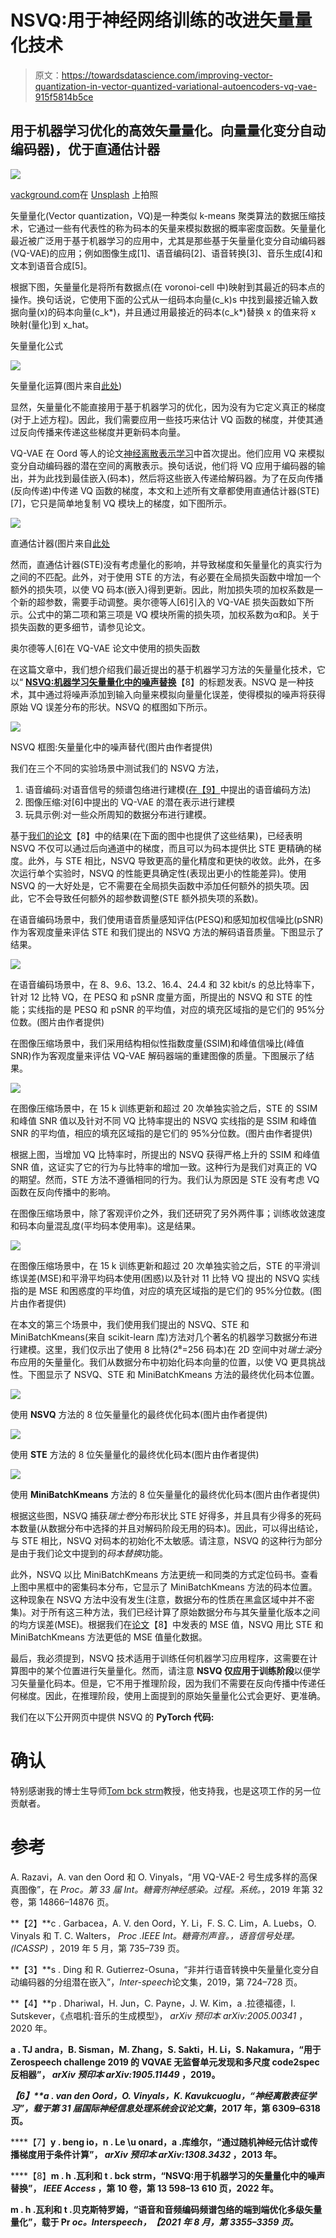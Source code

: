 # NSVQ:用于神经网络训练的改进矢量量化技术

> 原文：<https://towardsdatascience.com/improving-vector-quantization-in-vector-quantized-variational-autoencoders-vq-vae-915f5814b5ce>

## 用于机器学习优化的高效矢量量化。向量量化变分自动编码器)，优于直通估计器

![](img/a11cfd341542f684b9b0c27d650402bb.png)

[vackground.com](https://unsplash.com/@vackground?utm_source=medium&utm_medium=referral)在 [Unsplash](https://unsplash.com?utm_source=medium&utm_medium=referral) 上拍照

矢量量化(Vector quantization，VQ)是一种类似 k-means 聚类算法的数据压缩技术，它通过一些有代表性的称为码本的矢量来模拟数据的概率密度函数。矢量量化最近被广泛用于基于机器学习的应用中，尤其是那些基于矢量量化变分自动编码器(VQ-VAE)的应用；例如图像生成[1]、语音编码[2]、语音转换[3]、音乐生成[4]和文本到语音合成[5]。

根据下图，矢量量化是将所有数据点(在 voronoi-cell 中)映射到其最近的码本点的操作。换句话说，它使用下面的公式从一组码本向量(c_k)s 中找到最接近输入数据向量(x)的码本向量(c_k*)，并且通过用最接近的码本(c_k*)替换 x 的值来将 x 映射(量化)到 x_hat。

矢量量化公式

![](img/9e73f559e3360fc068c6c647e4115c0f.png)

矢量量化运算(图片来自[此处](https://speechprocessingbook.aalto.fi/Modelling/Vector_quantization_VQ.html))

显然，矢量量化不能直接用于基于机器学习的优化，因为没有为它定义真正的梯度(对于上述方程)。因此，我们需要应用一些技巧来估计 VQ 函数的梯度，并使其通过反向传播来传递这些梯度并更新码本向量。

VQ-VAE 在 Oord 等人的论文[神经离散表示学习](https://proceedings.neurips.cc/paper/2017/file/7a98af17e63a0ac09ce2e96d03992fbc-Paper.pdf)中首次提出。他们应用 VQ 来模拟变分自动编码器的潜在空间的离散表示。换句话说，他们将 VQ 应用于编码器的输出，并为此找到最佳嵌入(码本)，然后将这些嵌入传递给解码器。为了在反向传播(反向传递)中传递 VQ 函数的梯度，本文和上述所有文章都使用直通估计器(STE) [7]，它只是简单地复制 VQ 模块上的梯度，如下图所示。

![](img/901d27807c18f56afbe5c1208bbc26b5.png)

直通估计器(图片来自[此处](https://www.hassanaskary.com/python/pytorch/deep%20learning/2020/09/19/intuitive-explanation-of-straight-through-estimators.html)

然而，直通估计器(STE)没有考虑量化的影响，并导致梯度和矢量量化的真实行为之间的不匹配。此外，对于使用 STE 的方法，有必要在全局损失函数中增加一个额外的损失项，以使 VQ 码本(嵌入)得到更新。因此，附加损失项的加权系数是一个新的超参数，需要手动调整。奥尔德等人[6]引入的 VQ-VAE 损失函数如下所示。公式中的第二项和第三项是 VQ 模块所需的损失项，加权系数为α和β。关于损失函数的更多细节，请参见论文。

奥尔德等人[6]在 VQ-VAE 论文中使用的损失函数

在这篇文章中，我们想介绍我们最近提出的基于机器学习方法的矢量量化技术，它以“ [**NSVQ:机器学习矢量量化中的噪声替换**](https://ieeexplore.ieee.org/abstract/document/9696322)【8】的标题发表。NSVQ 是一种技术，其中通过将噪声添加到输入向量来模拟向量量化误差，使得模拟的噪声将获得原始 VQ 误差分布的形状。NSVQ 的框图如下所示。

![](img/d8e52541584a6f01cb0b0e1ecf715152.png)

NSVQ 框图:矢量量化中的噪声替代(图片由作者提供)

我们在三个不同的实验场景中测试我们的 NSVQ 方法，

1.  语音编码:对语音信号的频谱包络进行建模([在【9】](https://www.isca-speech.org/archive/pdfs/interspeech_2021/vali21_interspeech.pdf)中提出的语音编码方法)
2.  图像压缩:对[6]中提出的 VQ-VAE 的潜在表示进行建模
3.  玩具示例:对一些众所周知的数据分布进行建模。

基于[我们的论文](https://ieeexplore.ieee.org/abstract/document/9696322)【8】中的结果(在下面的图中也提供了这些结果)，已经表明 NSVQ 不仅可以通过后向通道中的梯度，而且可以为码本提供比 STE 更精确的梯度。此外，与 STE 相比，NSVQ 导致更高的量化精度和更快的收敛。此外，在多次运行单个实验时，NSVQ 的性能更具确定性(表现出更小的性能差异)。使用 NSVQ 的一大好处是，它不需要在全局损失函数中添加任何额外的损失项。因此，它不会导致任何额外的超参数调整(STE 额外损失项的系数)。

在语音编码场景中，我们使用语音质量感知评估(PESQ)和感知加权信噪比(pSNR)作为客观度量来评估 STE 和我们提出的 NSVQ 方法的解码语音质量。下图显示了结果。

![](img/dafd904159e9c665dead6528905c6e4b.png)

在语音编码场景中，在 8、9.6、13.2、16.4、24.4 和 32 kbit/s 的总比特率下，针对 12 比特 VQ，在 PESQ 和 pSNR 度量方面，所提出的 NSVQ 和 STE 的性能；实线指的是 PESQ 和 pSNR 的平均值，对应的填充区域指的是它们的 95%分位数。(图片由作者提供)

在图像压缩场景中，我们采用结构相似性指数度量(SSIM)和峰值信噪比(峰值 SNR)作为客观度量来评估 VQ-VAE 解码器端的重建图像的质量。下图展示了结果。

![](img/296a967f7f4a0d89f2c6e89137f20a9a.png)

在图像压缩场景中，在 15 k 训练更新和超过 20 次单独实验之后，STE 的 SSIM 和峰值 SNR 值以及针对不同 VQ 比特率提出的 NSVQ 实线指的是 SSIM 和峰值 SNR 的平均值，相应的填充区域指的是它们的 95%分位数。(图片由作者提供)

根据上图，当增加 VQ 比特率时，所提出的 NSVQ 获得严格上升的 SSIM 和峰值 SNR 值，这证实了它的行为与比特率的增加一致。这种行为是我们对真正的 VQ 的期望。然而，STE 方法不遵循相同的行为。我们认为原因是 STE 没有考虑 VQ 函数在反向传播中的影响。

在图像压缩场景中，除了客观评价之外，我们还研究了另外两件事；训练收敛速度和码本向量混乱度(平均码本使用率)。这是结果。

![](img/04840b957aea2c55d934ac9b1f6a790d.png)

在图像压缩场景中，在 15 k 训练更新和超过 20 次单独实验之后，STE 的平滑训练误差(MSE)和平滑平均码本使用(困惑)以及针对 11 比特 VQ 提出的 NSVQ 实线指的是 MSE 和困惑度的平均值，对应的填充区域指的是它们的 95%分位数。(图片由作者提供)

在本文的第三个场景中，我们使用我们提出的 NSVQ、STE 和 MiniBatchKmeans(来自 scikit-learn 库)方法对几个著名的机器学习数据分布进行建模。这里，我们仅示出了使用 8 比特(2⁸=256 码本)在 2D 空间中对*瑞士滚*分布应用的矢量量化。我们从数据分布中初始化码本向量的位置，以使 VQ 更具挑战性。下图显示了 NSVQ、STE 和 MiniBatchKmeans 方法的最终优化码本位置。

![](img/02e739d5a20f9238cb78cd3852709d4a.png)

使用 **NSVQ** 方法的 8 位矢量量化的最终优化码本(图片由作者提供)

![](img/759039ec867128862217b0e83c805520.png)

使用 **STE** 方法的 8 位矢量量化的最终优化码本(图片由作者提供)

![](img/7fef817ff3433aaba208cfe425711162.png)

使用 **MiniBatchKmeans** 方法的 8 位矢量量化的最终优化码本(图片由作者提供)

根据这些图，NSVQ 捕获*瑞士卷*分布形状比 STE 好得多，并且具有少得多的死码本数量(从数据分布中选择的并且对解码阶段无用的码本)。因此，可以得出结论，与 STE 相比，NSVQ 对码本的初始化不太敏感。请注意，NSVQ 的这种行为部分是由于我们论文中提到的*码本替换*功能。

此外，NSVQ 以比 MiniBatchKmeans 方法更统一和同类的方式定位码书。查看上图中黑框中的密集码本分布，它显示了 MiniBatchKmeans 方法的码本位置。这种现象在 NSVQ 方法中没有发生(注意，数据分布的性质在黑盒区域中并不密集)。对于所有这三种方法，我们已经计算了原始数据分布与其矢量量化版本之间的均方误差(MSE)。根据我们在[论文](https://ieeexplore.ieee.org/abstract/document/9696322)【8】中发表的 MSE 值，NSVQ 用比 STE 和 MiniBatchKmeans 方法更低的 MSE 值量化数据。

最后，我必须提到，NSVQ 技术适用于训练任何机器学习应用程序，这需要在计算图中的某个位置进行矢量量化。然而，请注意 **NSVQ 仅应用于训练阶段**以便学习矢量量化码本。但是，它不用于推理阶段，因为我们不需要在反向传播中传递任何梯度。因此，在推理阶段，使用上面提到的原始矢量量化公式会更好、更准确。

我们在以下公开网页中提供 NSVQ 的 **PyTorch 代码:**

[](https://gitlab.com/speech-interaction-technology-aalto-university/nsvq)  

# 确认

特别感谢我的博士生导师[Tom bck strm](https://research.aalto.fi/en/persons/tom-bäckström)教授，他支持我，也是这项工作的另一位贡献者。

# 参考

A. Razavi，A. van den Oord 和 O. Vinyals，“用 VQ-VAE-2 号生成多样的高保真图像”，在 *Proc。第 33 届 Int。糖膏剂神经感染。过程。系统。*，2019 年第 32 卷，第 14866–14876 页。

**【2】**c . Garbacea，A. V. den Oord，Y. Li，F. S. C. Lim，A. Luebs，O. Vinyals 和 T. C. Walters， *Proc .IEEE Int。糖膏剂声音。，语音信号处理。(ICASSP)* ，2019 年 5 月，第 735–739 页。

**【3】**s . Ding 和 R. Gutierrez-Osuna，“非并行语音转换中矢量量化变分自动编码器的分组潜在嵌入”，*Inter-speech*论文集，2019，第 724–728 页。

**【4】**p . Dhariwal，H. Jun，C. Payne，J. W. Kim，a .拉德福德，I. Sutskever，《点唱机:音乐的生成模型》， *arXiv 预印本 arXiv:2005.00341* ，2020 年。

**a . TJ andra，B. Sisman，M. Zhang，S. Sakti，H. Li，S. Nakamura，“用于 Zerospeech challenge 2019 的 VQVAE 无监督单元发现和多尺度 code2spec 反相器”， *arXiv 预印本 arXiv:1905.11449* ，2019。**

****【6】**a . van den Oord，O. Vinyals，K. Kavukcuoglu，“神经离散表征学习”，载于*第 31 届国际神经信息处理系统会议论文集*，2017 年，第 6309–6318 页。**

****【7】**y . beng io，n . Le \u onard，a .库维尔，“通过随机神经元估计或传播梯度用于条件计算”， *arXiv 预印本 arXiv:1308.3432* ，2013 年。**

****【8】**m . h .瓦利和 t . bck strm，“NSVQ:用于机器学习的矢量量化中的噪声替换”， *IEEE Access* ，第 10 卷，第 13 598–13 610 页，2022 年。**

****m . h .瓦利和 t .贝克斯特罗姆，“语音和音频编码频谱包络的端到端优化多级矢量量化”，载于 Pr *oc。Interspeech，【2021 年 8 月，第 3355–3359 页。*****